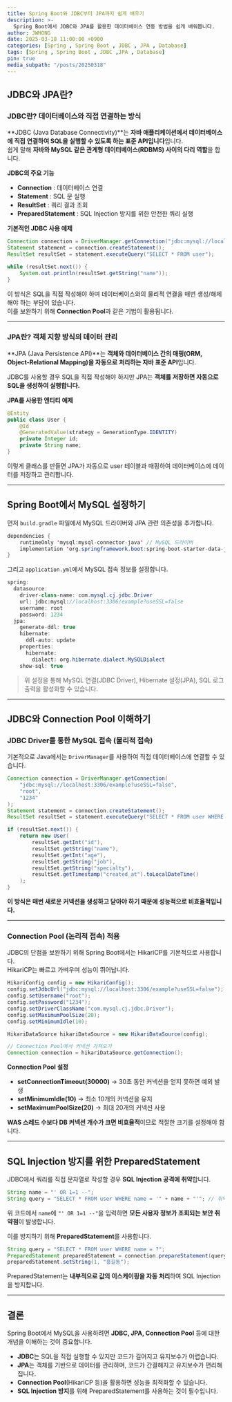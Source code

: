 ```yaml
---
title: Spring Boot와 JDBC부터 JPA까지 쉽게 배우기
description: >-
  Spring Boot에서 JDBC와 JPA를 활용한 데이터베이스 연동 방법을 쉽게 배워봅니다.
author: JWHONG
date: 2025-03-18 11:00:00 +0900
categories: [Spring , Spring Boot , JDBC , JPA , Database]
tags: [Spring , Spring Boot , JDBC ,JPA , Database]
pin: true
media_subpath: "/posts/20250318"
---
```



## JDBC와 JPA란?

### JDBC란? 데이터베이스와 직접 연결하는 방식

**JDBC (Java Database Connectivity)**는 **자바 애플리케이션에서 데이터베이스에 직접 연결하여 SQL을 실행할 수 있도록 하는 표준 API입니다**입니다.  
쉽게 말해 **자바와 MySQL 같은 관계형 데이터베이스(RDBMS) 사이의 다리 역할**을 합니다.

**JDBC의 주요 기능**
  - **Connection** : 데이터베이스 연결
  - **Statement** : SQL 문 실행
  - **ResultSet** : 쿼리 결과 조회
  - **PreparedStatement** : SQL Injection 방지를 위한 안전한 쿼리 실행

**기본적인 JDBC 사용 예제**

```java
Connection connection = DriverManager.getConnection("jdbc:mysql://localhost:3306/example", "root", "1234");
Statement statement = connection.createStatement();
ResultSet resultSet = statement.executeQuery("SELECT * FROM user");

while (resultSet.next()) {
    System.out.println(resultSet.getString("name"));
}
```
이 방식은 SQL을 직접 작성해야 하며 데이터베이스와의 물리적 연결을 매번 생성/해제해야 하는 부담이 있습니다.  
이를 보완하기 위해 **Connection Pool**과 같은 기법이 활용됩니다.

---

### JPA란? 객체 지향 방식의 데이터 관리

**JPA (Java Persistence API)**는 **객체와 데이터베이스 간의 매핑(ORM, Object-Relational Mapping)을 자동으로 처리하는 자바 표준 API**입니다.

JDBC를 사용할 경우 SQL을 직접 작성해야 하지만 JPA는 **객체를 저장하면 자동으로 SQL을 생성하여 실행합니다.**  

**JPA를 사용한 엔티티 예제**

```java
@Entity
public class User {
    @Id
    @GeneratedValue(strategy = GenerationType.IDENTITY)
    private Integer id;
    private String name;
}
```
이렇게 클래스를 만들면 JPA가 자동으로 user 테이블과 매핑하여 데이터베이스에 데이터를 저장하고 관리합니다.

---

## Spring Boot에서 MySQL 설정하기

먼저 `build.gradle` 파일에서 MySQL 드라이버와 JPA 관련 의존성을 추가합니다.

```java
dependencies {
    runtimeOnly 'mysql:mysql-connector-java' // MySQL 드라이버
    implementation 'org.springframework.boot:spring-boot-starter-data-jpa' // JPA
}
```

그리고 `application.yml`에서 MySQL 접속 정보를 설정합니다.

```java
spring:
  datasource:
    driver-class-name: com.mysql.cj.jdbc.Driver
    url: jdbc:mysql://localhost:3306/example?useSSL=false
    username: root
    password: 1234
  jpa:
    generate-ddl: true
    hibernate:
      ddl-auto: update
    properties:
      hibernate:
        dialect: org.hibernate.dialect.MySQLDialect
    show-sql: true
```
> 위 설정을 통해 MySQL 연결(JDBC Driver), Hibernate 설정(JPA), SQL 로그 출력을 활성화할 수 있습니다.

---

## JDBC와 Connection Pool 이해하기

### JDBC Driver를 통한 MySQL 접속 (물리적 접속)

기본적으로 Java에서는 `DriverManager`를 사용하여 직접 데이터베이스에 연결할 수 있습니다.

```java
Connection connection = DriverManager.getConnection(
    "jdbc:mysql://localhost:3306/example?useSSL=false",
    "root", 
    "1234"
);
Statement statement = connection.createStatement();
ResultSet resultSet = statement.executeQuery("SELECT * FROM user WHERE id = " + userId);

if (resultSet.next()) {
    return new User(
        resultSet.getInt("id"),
        resultSet.getString("name"),
        resultSet.getInt("age"),
        resultSet.getString("job"),
        resultSet.getString("specialty"),
        resultSet.getTimestamp("created_at").toLocalDateTime()
    );
}
```
**이 방식은 매번 새로운 커넥션을 생성하고 닫아야 하기 때문에 성능적으로 비효율적입니다.**

---

### Connection Pool (논리적 접속) 적용

JDBC의 단점을 보완하기 위해 Spring Boot에서는 HikariCP를 기본적으로 사용합니다.  
HikariCP는 빠르고 가벼우며 성능이 뛰어납니다.

```java
HikariConfig config = new HikariConfig();
config.setJdbcUrl("jdbc:mysql://localhost:3306/example?useSSL=false");
config.setUsername("root");
config.setPassword("1234");
config.setDriverClassName("com.mysql.cj.jdbc.Driver");
config.setMaximumPoolSize(20);
config.setMinimumIdle(10);

HikariDataSource hikariDataSource = new HikariDataSource(config);

// Connection Pool에서 커넥션 가져오기
Connection connection = hikariDataSource.getConnection();
```

**Connection Pool 설정**
  - **setConnectionTimeout(30000)** &rarr; 30초 동안 커넥션을 얻지 못하면 예외 발생
  - **setMinimumIdle(10)** &rarr; 최소 10개의 커넥션을 유지
  - **setMaximumPoolSize(20)** &rarr; 최대 20개의 커넥션 사용

**WAS 스레드 수보다 DB 커넥션 개수가 크면 비효율적**이므로 적절한 크기를 설정해야 합니다.

---

## SQL Injection 방지를 위한 PreparedStatement

JDBC에서 쿼리를 직접 문자열로 작성할 경우 **SQL Injection 공격에 취약**합니다.

```java
String name = "' OR 1=1 --";
String query = "SELECT * FROM user WHERE name = '" + name + "'"; // 취약한 코드
```
위 코드에서 `name`에 `"' OR 1=1 --"`을 입력하면 **모든 사용자 정보가 조회되는 보안 취약점**이 발생합니다.

이를 방지하기 위해 **PreparedStatement**를 사용합니다.

```java
String query = "SELECT * FROM user WHERE name = ?";
PreparedStatement preparedStatement = connection.prepareStatement(query);
preparedStatement.setString(1, "홍길동");
```
PreparedStatement는 **내부적으로 값의 이스케이핑을 자동 처리**하여 SQL Injection을 방지합니다.

---

## 결론

Spring Boot에서 MySQL을 사용하려면 **JDBC, JPA, Connection Pool** 등에 대한 개념을 이해하는 것이 중요합니다.

 - **JDBC**는 SQL을 직접 실행할 수 있지만 코드가 길어지고 유지보수가 어렵습니다.
 - **JPA**는 객체를 기반으로 데이터를 관리하며, 코드가 간결해지고 유지보수가 편리해집니다.
 - **Connection Pool**(HikariCP 등)을 활용하면 성능을 최적화할 수 있습니다.
 - **SQL Injection 방지**를 위해 PreparedStatement를 사용하는 것이 필수입니다.